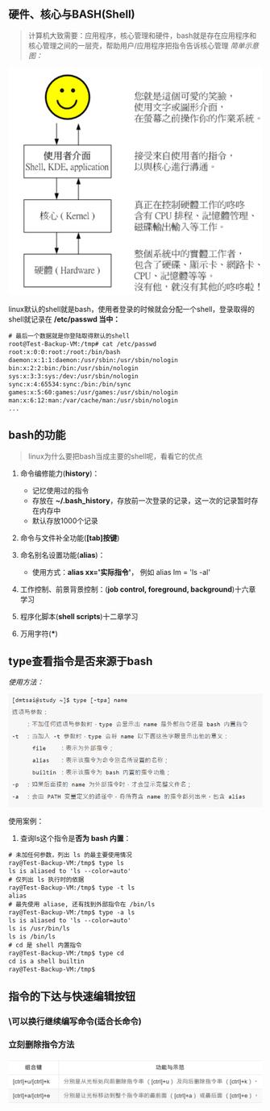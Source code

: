 ## 硬件、核心与BASH(Shell)
> 计算机大致需要：应用程序，核心管理和硬件，bash就是存在应用程序和核心管理之间的一层壳，帮助用户/应用程序把指令告诉核心管理
*简单示意图：*

![0](/img/12Chapter/Capture.PNG)

linux默认的shell就是bash，使用者登录的时候就会分配一个shell，登录取得的shell就记录在 **/etc/passwd 当中：**
```Shell
# 最后一个数据就是你登陆取得默认的shell
root@Test-Backup-VM:/tmp# cat /etc/passwd
root:x:0:0:root:/root:/bin/bash
daemon:x:1:1:daemon:/usr/sbin:/usr/sbin/nologin
bin:x:2:2:bin:/bin:/usr/sbin/nologin
sys:x:3:3:sys:/dev:/usr/sbin/nologin
sync:x:4:65534:sync:/bin:/bin/sync
games:x:5:60:games:/usr/games:/usr/sbin/nologin
man:x:6:12:man:/var/cache/man:/usr/sbin/nologin
...
```

## bash的功能
> linux为什么要把bash当成主要的shell呢，看看它的优点
1. 命令编修能力(**history**)：
    - 记忆使用过的指令
    - 存放在 **~/.bash_history**，存放前一次登录的记录，这一次的记录暂时存在内存中
    - 默认存放1000个记录
2. 命令与文件补全功能(**[tab]按键**)

3. 命名别名设置功能(**alias**)：
    - 使用方式：**alias xx='实际指令'**， 例如 alias lm = 'ls -al'

4. 工作控制、前景背景控制：(**job control, foreground, background**)十六章学习

5. 程序化脚本(**shell scripts**)十二章学习

6. 万用字符(__*__)

## type查看指令是否来源于bash
*使用方法：*

![0](/img/12Chapter/Capture1.PNG)

使用案例：
1. 查询ls这个指令是**否为 bash 内置**：
```Shell
# 未加任何参数，列出 ls 的最主要使用情况
ray@Test-Backup-VM:/tmp$ type ls
ls is aliased to 'ls --color=auto'
# 仅列出 ls 执行时的依据
ray@Test-Backup-VM:/tmp$ type -t ls
alias
# 最先使用 aliase, 还有找到外部指令在 /bin/ls
ray@Test-Backup-VM:/tmp$ type -a ls
ls is aliased to 'ls --color=auto'
ls is /usr/bin/ls
ls is /bin/ls
# cd 是 shell 内置指令
ray@Test-Backup-VM:/tmp$ type cd 
cd is a shell builtin
ray@Test-Backup-VM:/tmp$ 
```

## 指令的下达与快速编辑按钮
### \可以换行继续编写命令(适合长命令)

### 立刻删除指令方法

![0](/img/12Chapter/Capture2.PNG)